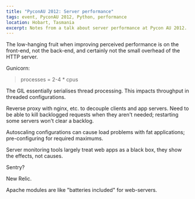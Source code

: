 ```yaml
---
title: "PyconAU 2012: Server performance"
tags: event, PyconAU 2012, Python, performance
location: Hobart, Tasmania
excerpt: Notes from a talk about server performance at Pycon AU 2012.
---
```


The low-hanging fruit when improving perceived performance is on the
front-end, not the back-end, and certainly not the small overhead of the HTTP
server.

Gunicorn:

> processes = 2-4 * cpus

The GIL essentially serialises thread processing. This impacts throughput in
threaded configurations.

Reverse proxy with nginx, etc. to decouple clients and app servers. Need to be
able to kill backlogged requests when they aren't needed; restarting some
servers won't clear a backlog.

Autoscaling configurations can cause load problems with fat applications;
pre-configuring for required maximums.

Server monitoring tools largely treat web apps as a black box, they show the
effects, not causes.

Sentry?

New Relic.

Apache modules are like "batteries included" for web-servers.

